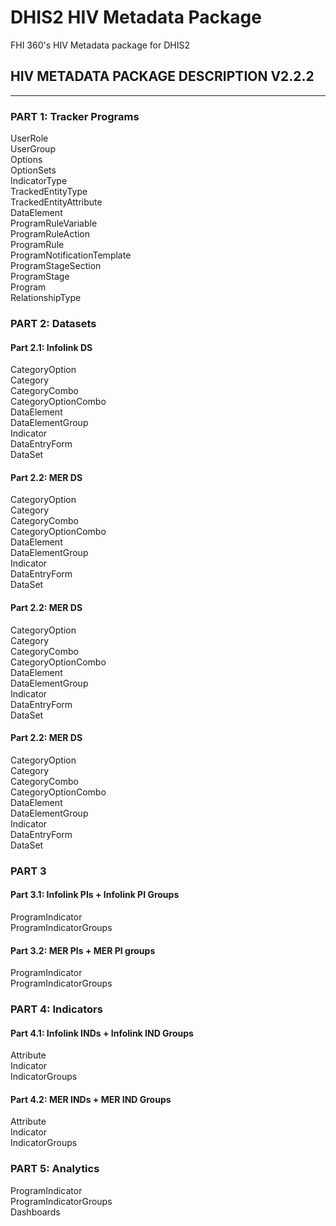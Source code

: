 # DHIS2 HIV Metadata Package
FHI 360's HIV Metadata package for DHIS2

## HIV METADATA PACKAGE DESCRIPTION V2.2.2
------------------------------------------

### PART 1: Tracker Programs
UserRole  
UserGroup  
Options  
OptionSets  
IndicatorType  
TrackedEntityType	  
TrackedEntityAttribute  
DataElement  
ProgramRuleVariable  
ProgramRuleAction  
ProgramRule  
ProgramNotificationTemplate  
ProgramStageSection  
ProgramStage  
Program  
RelationshipType  

### PART 2: Datasets
#### Part 2.1: Infolink DS
CategoryOption  
Category  
CategoryCombo  
CategoryOptionCombo  
DataElement  
DataElementGroup  
Indicator  
DataEntryForm  
DataSet  
#### Part 2.2: MER DS
CategoryOption  
Category  
CategoryCombo  
CategoryOptionCombo  
DataElement  
DataElementGroup  
Indicator  
DataEntryForm  
DataSet  
#### Part 2.2: MER DS
CategoryOption  
Category  
CategoryCombo  
CategoryOptionCombo  
DataElement  
DataElementGroup  
Indicator  
DataEntryForm  
DataSet  
#### Part 2.2: MER DS
CategoryOption  
Category  
CategoryCombo  
CategoryOptionCombo  
DataElement  
DataElementGroup  
Indicator  
DataEntryForm  
DataSet  
### PART 3
#### Part 3.1: Infolink PIs + Infolink PI Groups
ProgramIndicator  
ProgramIndicatorGroups  
#### Part 3.2: MER PIs + MER PI groups
ProgramIndicator  
ProgramIndicatorGroups  
### PART 4: Indicators
#### Part 4.1: Infolink INDs + Infolink IND Groups
Attribute  
Indicator  
IndicatorGroups  
#### Part 4.2: MER INDs + MER IND Groups
Attribute  
Indicator  
IndicatorGroups  
### PART 5: Analytics
ProgramIndicator  
ProgramIndicatorGroups  
Dashboards  

